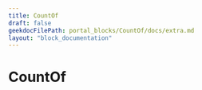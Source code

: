 ```yaml
---
title: CountOf
draft: false
geekdocFilePath: portal_blocks/CountOf/docs/extra.md
layout: "block_documentation"
---
```

# CountOf